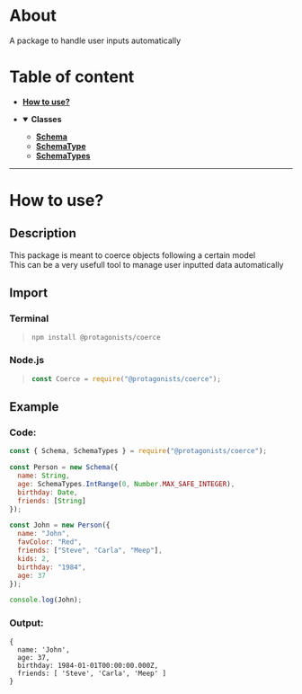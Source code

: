 
# About

A package to handle user inputs automatically



# Table of content

* [**How to use?**](#how-to-use)

* <details open><summary><b>Classes</b></summary>
  <p>

  * [**Schema**](https://github.com/ThePywon/coerce/blob/main/Schema.md)
  * [**SchemaType**](https://github.com/ThePywon/coerce/blob/main/SchemaType.md)
  * [**SchemaTypes**](https://github.com/ThePywon/coerce/blob/main/SchemaTypes.md)
    
  </p>
</details>

---



# How to use?

## Description

This package is meant to coerce objects following a certain model  
This can be a very usefull tool to manage user inputted data automatically

## Import

### Terminal

> ```sh
> npm install @protagonists/coerce
> ```

### Node.js

> ```js
> const Coerce = require("@protagonists/coerce");
> ```

## Example

### Code:

```js
const { Schema, SchemaTypes } = require("@protagonists/coerce");

const Person = new Schema({
  name: String,
  age: SchemaTypes.IntRange(0, Number.MAX_SAFE_INTEGER),
  birthday: Date,
  friends: [String]
});

const John = new Person({
  name: "John",
  favColor: "Red",
  friends: ["Steve", "Carla", "Meep"],
  kids: 2,
  birthday: "1984",
  age: 37
});

console.log(John);
```

### Output:

```
{
  name: 'John',
  age: 37,
  birthday: 1984-01-01T00:00:00.000Z,
  friends: [ 'Steve', 'Carla', 'Meep' ]
}
```
